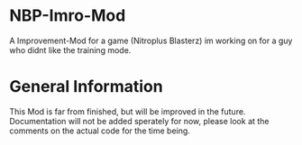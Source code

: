 # NBP-Imro-Mod
A Improvement-Mod for a game (Nitroplus Blasterz) im working on for a guy who didnt like the training mode.

# General Information
This Mod is far from finished, but will be improved in the future.
Documentation will not be added sperately for now, please look at the comments on the actual code for the time being.
